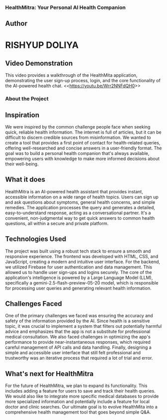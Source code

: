 ### HealthMitra: Your Personal AI Health Companion
## Author
# RISHYUP DOLIYA

## Video Demonstration
This video provides a walkthrough of the HealthMita application, demonstrating the user sign-up process, login, and the core functionality of the AI-powered health chat.
<<<https://youtu.be/Wrr2NNFdQH0>>>

### About the Project
## Inspiration
We were inspired by the common challenge people face when seeking quick, reliable health information. The internet is full of articles, but it can be difficult to discern credible sources from misinformation. We wanted to create a tool that provides a first point of contact for health-related queries, offering well-researched and concise answers in a user-friendly format. The goal was to build a personal health companion that's always available, empowering users with knowledge to make more informed decisions about their well-being.

## What it does
HealthMitra is an AI-powered health assistant that provides instant, accessible information on a wide range of health topics. Users can sign up and ask questions about symptoms, general health concerns, and simple remedies. The application processes the query and generates a detailed, easy-to-understand response, acting as a conversational partner. It's a convenient, non-judgmental way to get quick answers to common health questions, all within a secure and private platform.

## Technologies Used
The project was built using a robust tech stack to ensure a smooth and responsive experience. The frontend was developed with HTML, CSS, and JavaScript, creating a modern and intuitive user interface. For the backend, we utilized Firebase for user authentication and data management. This allowed us to handle user sign-ups and logins securely. The core of the application's intelligence is powered by a Large Language Model (LLM), specifically a gemini-2.5-flash-preview-05-20 model, which is responsible for processing user queries and generating relevant health information.

## Challenges Faced
One of the primary challenges we faced was ensuring the accuracy and safety of the information provided by the AI. Since health is a sensitive topic, it was crucial to implement a system that filters out potentially harmful advice and emphasizes that the app is not a substitute for professional medical consultation. We also faced challenges in optimizing the app's performance to provide near-instantaneous responses, which required careful management of API calls and data handling. Finally, designing a simple and accessible user interface that still felt professional and trustworthy was an iterative process that required a lot of trial and error.

## What's next for HealthMitra
For the future of HealthMitra, we plan to expand its functionality. This includes adding a feature for users to save and track their health queries. We would also like to integrate more specific medical databases to provide more specialized information and potentially include a feature for local doctor and clinic searches. Our ultimate goal is to evolve HealthMita into a comprehensive health management tool that goes beyond simple Q&A.